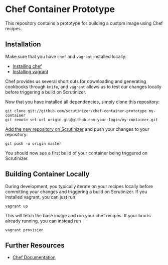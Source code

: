 # Chef Container Prototype

This repository contains a prototype for building a custom image using Chef recipes.


## Installation

Make sure that you have ``chef`` and ``vagrant`` installed locally:

- [Installing chef](http://www.getchef.com/chef/install/)
- [Installing vagrant](https://www.vagrantup.com/downloads.html)

Chef provides us several short cuts for downloading and generating cookbooks through ``knife``, and ``vagrant`` allows us
to test our changes locally before triggering a build on Scrutinizer.

Now that you have installed all dependencies, simply clone this repository:

```
git clone git://github.com/scrutinizer/chef-container-prototype my-container
git remote set-url origin git@github.com:your-login/my-container.git
```

[Add the new repository on Scrutinizer](https://scrutinizer-ci.com/g/new) and push your changes to your repository:

```
git push -u origin master
```

You should now see a first build of your container being triggered on Scrutinizer.


## Building Container Locally

During development, you typically iterate on your recipes locally before committing your changes and triggering a build on
Scrutinizer. If you installed vagrant, you can just run

```
vagrant up
```

This will fetch the base image and run your chef recipes. If your box is already running, you can instead run

```
vagrant provision
```


## Further Resources

- [Chef Documentation](http://docs.opscode.com/)
